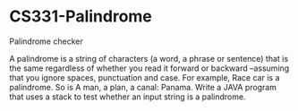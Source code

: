 # CS331-Palindrome
Palindrome checker

A palindrome is a string of characters (a word, a phrase or sentence) that is the same regardless of whether you read it forward or backward –assuming that you ignore spaces, punctuation and case. For example, Race car is a palindrome. So is A man, a plan, a canal: Panama. 
Write a JAVA program that uses a stack to test whether an input string is a palindrome. 
